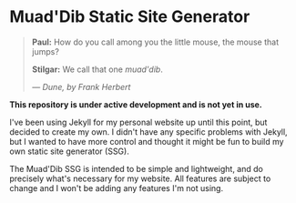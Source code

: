 # Muad'Dib Static Site Generator

> **Paul:**  How do you call among you the little mouse, the mouse that jumps?
>
> **Stilgar:**  We call that one *muad'dib*.
>
> &mdash; <cite>*Dune*, by Frank Herbert</cite>

**This repository is under active development and is not yet in use.**

I've been using Jekyll for my personal website up until this point, but decided
to create my own.  I didn't have any specific problems with Jekyll, but I
wanted to have more control and thought it might be fun to build my own static
site generator (SSG).

The Muad'Dib SSG is intended to be simple and lightweight, and do precisely
what's necessary for my website.  All features are subject to change and I
won't be adding any features I'm not using.
